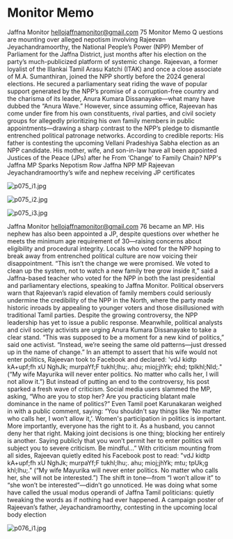 # Monitor Memo

Jaffna Monitor
hellojaffnamonitor@gmail.com
75
Monitor Memo
Q
uestions are mounting over alleged 
nepotism involving Rajeevan 
Jeyachandramoorthy, the National People’s 
Power (NPP) Member of Parliament for the 
Jaffna District, just months after his election 
on the party’s much-publicized platform of 
systemic change.
Rajeevan, a former loyalist of the Illankai 
Tamil Arasu Katchi (ITAK) and once a close 
associate of M.A. Sumanthiran, joined the 
NPP shortly before the 2024 general elections. 
He secured a parliamentary seat riding the 
wave of popular support generated by the 
NPP’s promise of a corruption-free country 
and the charisma of its leader, Anura Kumara 
Dissanayake—what many have dubbed the 
“Anura Wave.”
However, since assuming office, Rajeevan has 
come under fire from his own constituents, 
rival parties, and civil society groups for 
allegedly prioritizing his own family members 
in public appointments—drawing a sharp 
contrast to the NPP’s pledge to dismantle 
entrenched political patronage networks.
According to credible reports: His father is 
contesting the upcoming Vellani Pradeshiya 
Sabha election as an NPP candidate. His 
mother, wife, and son-in-law have all been 
appointed Justices of the Peace (JPs) after he 
From ‘Change’ to Family Chain? 
NPP's Jaffna MP Sparks 
Nepotism Row
Jaffna NPP MP Rajeevan Jeyachandramoorthy’s wife and nephew receiving JP certificates

![p075_i1.jpg](images_out/011_monitor_memo/p075_i1.jpg)

![p075_i2.jpg](images_out/011_monitor_memo/p075_i2.jpg)

![p075_i3.jpg](images_out/011_monitor_memo/p075_i3.jpg)

Jaffna Monitor
hellojaffnamonitor@gmail.com
76
became an MP. His nephew has also been 
appointed a JP, despite questions over whether 
he meets the minimum age requirement of 
30—raising concerns about eligibility and 
procedural integrity.
Locals who voted for the NPP hoping to 
break away from entrenched political culture 
are now voicing their disappointment. “This 
isn’t the change we were promised. We voted 
to clean up the system, not to watch a new 
family tree grow inside it,” said a Jaffna-based 
teacher who voted for the NPP in both the 
last presidential and parliamentary elections, 
speaking to Jaffna Monitor.
Political observers warn that Rajeevan’s rapid 
elevation of family members could seriously 
undermine the credibility of the NPP in the 
North, where the party made historic inroads 
by appealing to younger voters and those 
disillusioned with traditional Tamil parties. 
Despite the growing controversy, the NPP 
leadership has yet to issue a public response.
Meanwhile, political analysts and civil 
society activists are urging Anura Kumara 
Dissanayake to take a clear stand. “This was 
supposed to be a moment for a new kind 
of politics,” said one activist. “Instead, we’re 
seeing the same old patterns—just dressed up 
in the name of change.”
In an attempt to assert that his wife would 
not enter politics, Rajeevan took to Facebook 
and declared: 'vdJ kidtp kA+upf;fh 
xU NghJk; murpaYf;F tukhl;lhu;. ahu; 
mioj;jhYk; ehd; tplkhl;Nld;." (“My wife 
Mayurika will never enter politics. No matter 
who calls her, I will not allow it.”) But instead 
of putting an end to the controversy, his post 
sparked a fresh wave of criticism.
Social media users slammed the MP, asking, 
“Who are you to stop her? Are you practicing 
blatant male dominance in the name of 
politics?”
Even Tamil poet Karunakaran weighed in with 
a public comment, saying:
“You shouldn't say things like ‘No matter 
who calls her, I won’t allow it,’. Women's 
participation in politics is important. More 
importantly, everyone has the right to it. As 
a husband, you cannot deny her that right. 
Making joint decisions is one thing; blocking 
her entirely is another. Saying publicly that you 
won’t permit her to enter politics will subject 
you to severe criticism. Be mindful…”
With criticism mounting from all sides, 
Rajeevan quietly edited his Facebook post to 
read: "vdJ kidtp kA+upf;fh xU NghJk; 
murpaYf;F tukhl;lhu;. ahu; mioj;jhYk; 
mtu; tpUk;g khl;lhu;." (“My wife Mayurika 
will never enter politics. No matter who calls 
her, she will not be interested.”)
The shift in tone—from “I won’t allow it” to 
“she won’t be interested”—didn’t go unnoticed. 
He was doing what some have called the usual 
modus operandi of Jaffna Tamil politicians: 
quietly tweaking the words as if nothing had 
ever happened. 
A campaign poster of Rajeevan’s father, Jeyachandramoorthy, 
contesting in the upcoming local body election

![p076_i1.jpg](images_out/011_monitor_memo/p076_i1.jpg)

